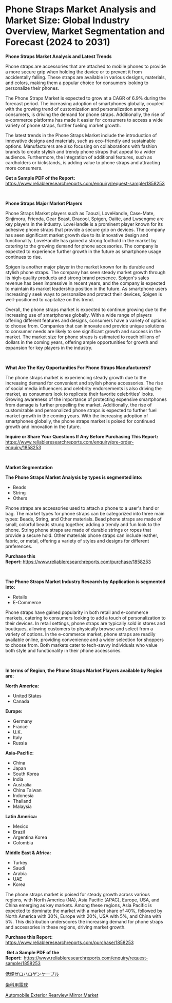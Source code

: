 <p><h1>Phone Straps Market Analysis and Market Size: Global Industry Overview, Market Segmentation and Forecast (2024 to 2031)</h1></p><p><strong>Phone Straps Market Analysis and Latest Trends</strong></p>
<p><p>Phone straps are accessories that are attached to mobile phones to provide a more secure grip when holding the device or to prevent it from accidentally falling. These straps are available in various designs, materials, and colors, making them a popular choice for consumers looking to personalize their phones.</p><p>The Phone Straps Market is expected to grow at a CAGR of 6.9% during the forecast period. The increasing adoption of smartphones globally, coupled with the growing trend of customization and personalization among consumers, is driving the demand for phone straps. Additionally, the rise of e-commerce platforms has made it easier for consumers to access a wide variety of phone straps, further fueling market growth.</p><p>The latest trends in the Phone Straps Market include the introduction of innovative designs and materials, such as eco-friendly and sustainable options. Manufacturers are also focusing on collaborations with fashion brands to create stylish and trendy phone straps that appeal to a wider audience. Furthermore, the integration of additional features, such as cardholders or kickstands, is adding value to phone straps and attracting more consumers.</p></p>
<p><strong>Get a Sample PDF of the Report:&nbsp;</strong> <a href="https://www.reliableresearchreports.com/enquiry/request-sample/1858253">https://www.reliableresearchreports.com/enquiry/request-sample/1858253</a></p>
<p>&nbsp;</p>
<p><strong>Phone Straps Major Market Players</strong></p>
<p><p>Phone Straps Market players such as Taouzi, LoveHandle, Case-Mate, Sinjimoru, Frienda, Gear Beast, Dracool, Spigen, Oaiite, and Lwsengme are key players in the industry. LoveHandle is a prominent player known for its adhesive phone straps that provide a secure grip on devices. The company has seen significant market growth due to its innovative design and functionality. LoveHandle has gained a strong foothold in the market by catering to the growing demand for phone accessories. The company is expected to experience further growth in the future as smartphone usage continues to rise.</p><p>Spigen is another major player in the market known for its durable and stylish phone straps. The company has seen steady market growth through its high-quality products and strong brand presence. Spigen's sales revenue has been impressive in recent years, and the company is expected to maintain its market leadership position in the future. As smartphone users increasingly seek ways to personalize and protect their devices, Spigen is well-positioned to capitalize on this trend.</p><p>Overall, the phone straps market is expected to continue growing due to the increasing use of smartphones globally. With a wide range of players offering different features and designs, consumers have a variety of options to choose from. Companies that can innovate and provide unique solutions to consumer needs are likely to see significant growth and success in the market. The market size for phone straps is estimated to reach billions of dollars in the coming years, offering ample opportunities for growth and expansion for key players in the industry.</p></p>
<p>&nbsp;</p>
<p><strong>What Are The Key Opportunities For Phone Straps Manufacturers?</strong></p>
<p><p>The phone straps market is experiencing steady growth due to the increasing demand for convenient and stylish phone accessories. The rise of social media influencers and celebrity endorsements is also driving the market, as consumers look to replicate their favorite celebrities' looks. Growing awareness of the importance of protecting expensive smartphones from damage is further propelling the market. Additionally, the rise of customizable and personalized phone straps is expected to further fuel market growth in the coming years. With the increasing adoption of smartphones globally, the phone straps market is poised for continued growth and innovation in the future.</p></p>
<p><strong>Inquire or Share Your Questions If Any Before Purchasing This Report:</strong> <a href="https://www.reliableresearchreports.com/enquiry/pre-order-enquiry/1858253">https://www.reliableresearchreports.com/enquiry/pre-order-enquiry/1858253</a></p>
<p>&nbsp;</p>
<p><strong>Market Segmentation</strong></p>
<p><strong>The Phone Straps Market Analysis by types is segmented into:</strong></p>
<p><ul><li>Beads</li><li>String</li><li>Others</li></ul></p>
<p><p>Phone straps are accessories used to attach a phone to a user's hand or bag. The market types for phone straps can be categorized into three main types: Beads, String, and Other materials. Bead phone straps are made of small, colorful beads strung together, adding a trendy and fun look to the phone. String phone straps are made of durable strings or ropes that provide a secure hold. Other materials phone straps can include leather, fabric, or metal, offering a variety of styles and designs for different preferences.</p></p>
<p><strong>Purchase this Report:&nbsp;</strong><a href="https://www.reliableresearchreports.com/purchase/1858253">https://www.reliableresearchreports.com/purchase/1858253</a></p>
<p>&nbsp;</p>
<p><strong>The Phone Straps Market Industry Research by Application is segmented into:</strong></p>
<p><ul><li>Retails</li><li>E-Commerce</li></ul></p>
<p><p>Phone straps have gained popularity in both retail and e-commerce markets, catering to consumers looking to add a touch of personalization to their devices. In retail settings, phone straps are typically sold in stores and boutiques, allowing customers to physically browse and select from a variety of options. In the e-commerce market, phone straps are readily available online, providing convenience and a wider selection for shoppers to choose from. Both markets cater to tech-savvy individuals who value both style and functionality in their phone accessories.</p></p>
<p>&nbsp;</p>
<p><strong>In terms of Region, the Phone Straps Market Players available by Region are:</strong></p>
<p>
    <p> <strong> North America: </strong>
        <ul>
            <li>United States</li>
            <li>Canada</li>
        </ul>
        </p> 
    <p> <strong> Europe: </strong>
        <ul>
            <li>Germany</li>
            <li>France</li>
            <li>U.K.</li>
            <li>Italy</li>
            <li>Russia</li>
        </ul>
        </p> 
    <p> <strong> Asia-Pacific: </strong>
        <ul>
            <li>China</li>
            <li>Japan</li>
            <li>South Korea</li>
            <li>India</li>
            <li>Australia</li>
            <li>China Taiwan</li>
            <li>Indonesia</li>
            <li>Thailand</li>
            <li>Malaysia</li>
        </ul>
        </p> 
    <p> <strong> Latin America: </strong>
        <ul>
            <li>Mexico</li>
            <li>Brazil</li>
            <li>Argentina Korea</li>
            <li>Colombia</li>
        </ul>
        </p> 
    <p> <strong> Middle East & Africa: </strong>
        <ul>
            <li>Turkey</li>
            <li>Saudi</li>
            <li>Arabia</li>
            <li>UAE</li>
            <li>Korea</li>
        </ul>
    </p>
    </p>
<p><p>The phone straps market is poised for steady growth across various regions, with North America (NA), Asia Pacific (APAC), Europe, USA, and China emerging as key markets. Among these regions, Asia Pacific is expected to dominate the market with a market share of 40%, followed by North America with 30%, Europe with 20%, USA with 5%, and China with 5%. This distribution underscores the increasing demand for phone straps and accessories in these regions, driving market growth.</p></p>
<p><strong>Purchase this Report: </strong><a href="https://www.reliableresearchreports.com/purchase/1858253">https://www.reliableresearchreports.com/purchase/1858253</a></p>
<p>&nbsp;<strong>Get a Sample PDF of the Report:&nbsp;&nbsp;</strong><a href="https://www.reliableresearchreports.com/enquiry/request-sample/1858253">https://www.reliableresearchreports.com/enquiry/request-sample/1858253</a></p>
<p><strong></strong></p>
<p><p><a href="https://github.com/marbadji/Market-Research-Report-List-1/blob/main/53889316040.md">低煙ゼロハロゲンケーブル</a></p><p><a href="https://github.com/KaydenJohns1964/Market-Research-Report-List-1/blob/main/26857146041.md">歯科用電球</a></p><p><a href="https://copper-carbon-84f.notion.site/Automobile-Exterior-Rearview-Mirror-Market-Research-Report-Provides-Critical-Insights-that-can-help--b11512beb2524125b20111af1dc9ee0d">Automobile Exterior Rearview Mirror Market</a></p></p>